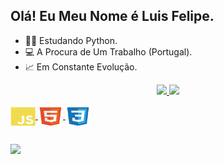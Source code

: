 ## Olá! Eu Meu Nome é  Luis Felipe.

- 👨‍🎓 Estudando Python.
- 💻 A Procura de Um Trabalho (Portugal).
- 📈 Em Constante Evolução.

<div align="center">
  <a href="https://github.com/Felipeysz">
  <img height="180em" src="https://github-readme-stats.vercel.app/api?username=Felipeysz&show_icons=true&theme=radical&include_all_commits=true&count_private=true"/>
  <img height="180em" src="https://github-readme-stats.vercel.app/api/top-langs/?username=Felipeysz&layout=compact&langs_count=7&theme=radical"/>
</div>
<div style="display: inline_block"><br>
  <img align="center" alt="Felipe-Js" height="30" width="40" src="https://raw.githubusercontent.com/devicons/devicon/master/icons/javascript/javascript-plain.svg">
  <img align="center" alt="Felipe-HTML" height="30" width="40" src="https://raw.githubusercontent.com/devicons/devicon/master/icons/html5/html5-original.svg">
  <img align="center" alt="Felipe-CSS" height="30" width="40" src="https://raw.githubusercontent.com/devicons/devicon/master/icons/css3/css3-original.svg">
</div>

##

<div>
  <a href="https://www.linkedin.com/in/felipe-santana-5a8702234/" target="_blank"><img src="https://img.shields.io/badge/-LinkedIn-%230077B5?style=for-the-badge&logo=linkedin&logoColor=white" target="_blank"></a> 
</div>
